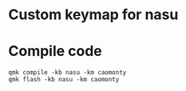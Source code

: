 # Custom keymap for nasu

# Compile code
```
qmk compile -kb nasu -km caomonty
qmk flash -kb nasu -km caomonty
```
